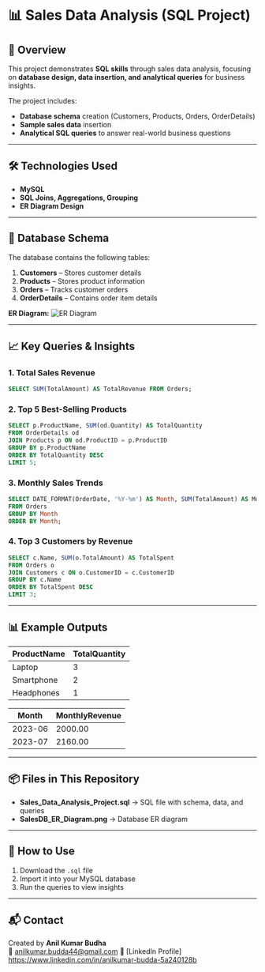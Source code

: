 # 📊 Sales Data Analysis (SQL Project)

## 📌 Overview
This project demonstrates **SQL skills** through sales data analysis, focusing on **database design, data insertion, and analytical queries** for business insights.

The project includes:
- **Database schema** creation (Customers, Products, Orders, OrderDetails)
- **Sample sales data** insertion
- **Analytical SQL queries** to answer real-world business questions

---

## 🛠 Technologies Used
- **MySQL**
- **SQL Joins, Aggregations, Grouping**
- **ER Diagram Design**

---

## 📂 Database Schema
The database contains the following tables:
1. **Customers** – Stores customer details
2. **Products** – Stores product information
3. **Orders** – Tracks customer orders
4. **OrderDetails** – Contains order item details

**ER Diagram:**
![ER Diagram](SalesDB_ER_Diagram.png)

---

## 📈 Key Queries & Insights
### 1. **Total Sales Revenue**
```sql
SELECT SUM(TotalAmount) AS TotalRevenue FROM Orders;
```

### 2. **Top 5 Best-Selling Products**
```sql
SELECT p.ProductName, SUM(od.Quantity) AS TotalQuantity
FROM OrderDetails od
JOIN Products p ON od.ProductID = p.ProductID
GROUP BY p.ProductName
ORDER BY TotalQuantity DESC
LIMIT 5;
```

### 3. **Monthly Sales Trends**
```sql
SELECT DATE_FORMAT(OrderDate, '%Y-%m') AS Month, SUM(TotalAmount) AS MonthlyRevenue
FROM Orders
GROUP BY Month
ORDER BY Month;
```

### 4. **Top 3 Customers by Revenue**
```sql
SELECT c.Name, SUM(o.TotalAmount) AS TotalSpent
FROM Orders o
JOIN Customers c ON o.CustomerID = c.CustomerID
GROUP BY c.Name
ORDER BY TotalSpent DESC
LIMIT 3;
```

---

## 📊 Example Outputs
| ProductName | TotalQuantity |
|-------------|--------------|
| Laptop      | 3            |
| Smartphone  | 2            |
| Headphones  | 1            |

| Month   | MonthlyRevenue |
|---------|---------------|
| 2023-06 | 2000.00        |
| 2023-07 | 2160.00        |

---

## 📦 Files in This Repository
- **Sales_Data_Analysis_Project.sql** → SQL file with schema, data, and queries  
- **SalesDB_ER_Diagram.png** → Database ER diagram  

---

## 🚀 How to Use
1. Download the `.sql` file  
2. Import it into your MySQL database  
3. Run the queries to view insights  

---

## 📬 Contact
Created by **Anil Kumar Budha**  
📧  anilkumar.budda44@gmail.com
🔗 [LinkedIn Profile] https://www.linkedin.com/in/anilkumar-budda-5a240128b
